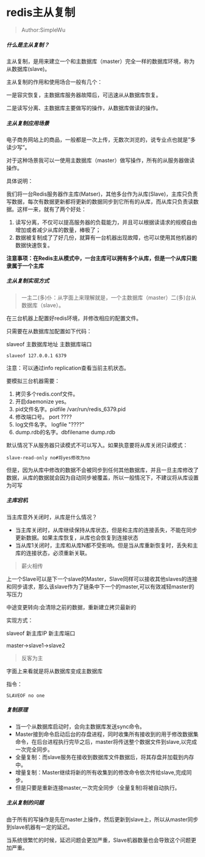 # redis主从复制

> Author:SimpleWu

##### 什么是主从复制？

主从复制，是用来建立一个和主数据库（master）完全一样的数据库环境，称为从数据库(slave)。

主从复制的作用和使用场合一般有几个：

一是容灾恢复，主数据库服务器故障后，可迅速从从数据库恢复。

二是读写分离、主数据库主要做写的操作，从数据库做读的操作。

##### 主从复制应用场景

电子商务网站上的商品，一般都是一次上传，无数次浏览的，说专业点也就是”多读少写”。

对于这种场景我可以一使用主数据库（master）做写操作，所有的从服务器做读操作。

具体说明：

我们将一台Redis服务器作主库(Matser)，其他多台作为从库(Slave)，主库只负责写数据，每次有数据更新都将更新的数据同步到它所有的从库，而从库只负责读数据。这样一来，就有了两个好处：

1. 读写分离，不仅可以提高服务器的负载能力，并且可以根据读请求的规模自由增加或者减少从库的数量，棒极了；
2. 数据被复制成了了好几份，就算有一台机器出现故障，也可以使用其他机器的数据快速恢复。

**注意事项：在Redis主从模式中，一台主库可以拥有多个从库，但是一个从库只能隶属于一个主库**

##### 主从复制实现方式

> 一主二(多)仆：从字面上来理解就是，一个主数据库（master）二(多)台从数据库（slave）。
>

在三台机器上配置好redis环境，并修改相应的配置文件。

只需要在从数据库加配置如下代码：

slaveof 主数据库地址  主数据库端口

```
slaveof 127.0.0.1 6379
```

注意：可以通过info replication查看当前主机状态。

要模拟三台机器需要：

1. 拷贝多个redis.conf文件。    
2. 开启daemonize yes。   
3. pid文件名字。pidfile /var/run/redis_6379.pid    
4. 修改端口号。  port ????
5. log文件名字。    logfile "????"
6. dump.rdb的名字。dbfilename dump.rdb

默认情况下从服务器只读模式不可以写入。如果执意要将从库关闭只读模式：

```
slave-read-only no#将yes修改为no
```

但是，因为从库中修改的数据不会被同步到任何其他数据库，并且一旦主库修改了数据，从库的数据就会因为自动同步被覆盖，所以一般情况下，不建议将从库设置为可写

##### 主库宕机

当主库意外关闭时，从库是什么情况？

- 当主库关闭时，从库继续保持从库状态，但是和主库的连接丢失，不能在同步更新数据。如果主库恢复，从库也会恢复到连接状态
- 当从库1关闭时，主库和从库N都不受影响。但是当从库重新恢复时，丢失和主库的连接状态，必须重新关联。

> 薪火相传

上一个Slave可以是下一个slave的Master，Slave同样可以接收其他slaves的连接和同步请求，那么该slave作为了链条中下一个的master,可以有效减轻master的写压力

中途变更转向:会清除之前的数据，重新建立拷贝最新的

实现方式：

slaveof 新主库IP 新主库端口

master->slave1->slave2

> 反客为主

字面上来看就是将从数据库变成主数据库

指令：

```
SLAVEOF no one
```

##### 复制原理

- 当一个从数据库启动时，会向主数据库发送sync命令。
- Master接到命令启动后台的存盘进程，同时收集所有接收到的用于修改数据集命令，在后台进程执行完毕之后，master将传送整个数据文件到slave,以完成一次完全同步。
- 全量复制：而slave服务在接收到数据库文件数据后，将其存盘并加载到内存中。
- 增量复制：Master继续将新的所有收集到的修改命令依次传给slave,完成同步。
- 但是只要是重新连接master,一次完全同步（全量复制)将被自动执行。

##### 主从复制的问题

由于所有的写操作是先在master上操作，然后更新到slave上，所以从master同步到slave机器有一定的延迟。

当系统很繁忙的时候，延迟问题会更加严重，Slave机器数量也会导致这个问题更加严重。
